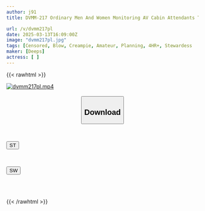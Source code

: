 ```yaml
---
author: j91
title: DVMM-217 Ordinary Men And Women Monitoring AV Cabin Attendants Take On The Challenge! Lick, Compare, Taste And Find The Dick! A No-hands Blowjob Dick Guessing Game Between Major Airlines! If You Win, You Get A Big Prize! If You Lose, You Get An Immediate Creampie!

url: /v/dvmm217pl
date: 2025-03-13T16:09:00Z
image: "dvmm217pl.jpg"
tags: [Censored, Blow, Creampie, Amateur, Planning, 4HR+, Stewardess	]
maker: [Deeps]
actress: [ ]
---
```



{{< rawhtml >}}

<div class="video" data-videoid="lawq67wBwqSmJl">
    <a href="javascript:;">
        <img src="/v/dvmm217pl/dvmm217pl.jpg" width="WIDTH" height="HEIGHT" alt="dvmm217pl.mp4" loading="lazy">
    </a>
</div>

<script type="text/javascript" src="https://j91.asia/asset/on-demand-st.js"></script>

<br>
  <link rel="stylesheet" href="https://j91.asia/asset/bs5.css">
  
  <center>
  <button class="btn btn-primary" type="button" data-bs-toggle="collapse" data-bs-target=".multi-collapse" aria-expanded="false" aria-controls="multiCollapseExample1 multiCollapseExample2"><h2>Download</h2></button></center>
</p>
<div class="row">
  <div class="col">
    <div class="collapse multi-collapse" id="multiCollapseExample1">
      <div class="card card-body">
	      	      <br>
<div class="buttons">  
<p><a href="/v/dvmm217pl/st.html" target="_blank"><button class="btn-hover color-3"><i class="fa fa-download"></i> ST</button></a></p></div>
    </div>
  </div>
</div>
  <div class="col">
    <div class="collapse multi-collapse" id="multiCollapseExample2">
      <div class="card card-body">
	      <br>
<div class="buttons">
<p><a href="/v/dvmm217pl/sw.html" target="_blank"><button class="btn-hover color-2"><i class="fa fa-download"></i> SW</button></a></p></div>
<br><br>
      </div>
    </div>
  </div>
</div>

{{< /rawhtml >}}